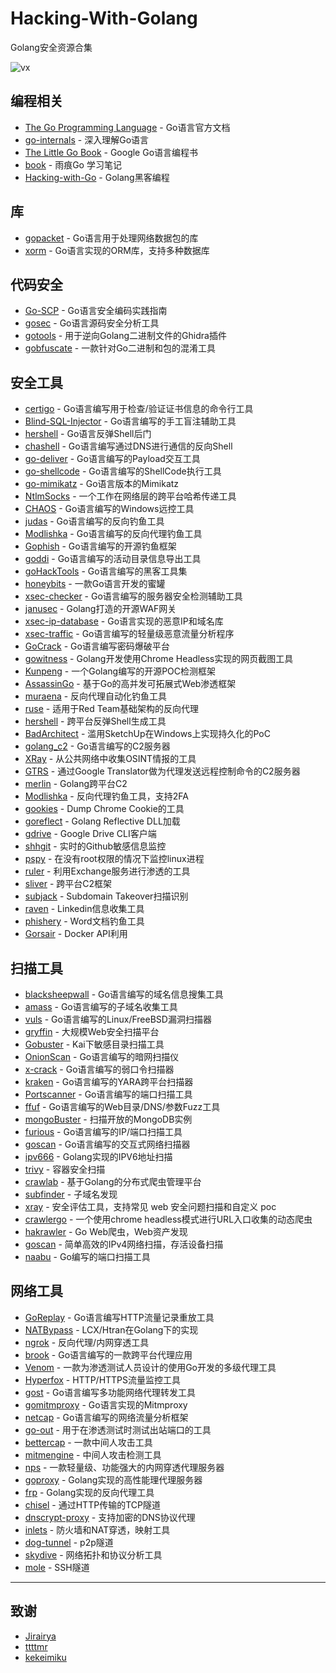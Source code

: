 # Hacking-With-Golang

Golang安全资源合集

![vx](https://raw.githubusercontent.com/re4lity/Webapp_rule.yaml/master/vxqrcode.jpg)

## 编程相关

- [The Go Programming Language](https://golang.org/doc/) - Go语言官方文档
- [go-internals](https://github.com/teh-cmc/go-internals) - 深入理解Go语言
- [The Little Go Book](https://www.openmymind.net/assets/go/go.pdf) - Google Go语言编程书
- [book](https://github.com/qyuhen/book) - 雨痕Go 学习笔记
- [Hacking-with-Go](https://github.com/parsiya/Hacking-with-Go/) - Golang黑客编程

## 库

- [gopacket](https://github.com/google/gopacket) - Go语言用于处理网络数据包的库
- [xorm](https://github.com/go-xorm/xorm) - Go语言实现的ORM库，支持多种数据库

## 代码安全

- [Go-SCP](https://github.com/Checkmarx/Go-SCP) - Go语言安全编码实践指南
- [gosec](https://github.com/securego/gosec) - Go语言源码安全分析工具
- [gotools](https://github.com/felberj/gotools) - 用于逆向Golang二进制文件的Ghidra插件
- [gobfuscate](https://github.com/unixpickle/gobfuscate) - 一款针对Go二进制和包的混淆工具

## 安全工具

- [certigo](https://github.com/square/certigo) - Go语言编写用于检查/验证证书信息的命令行工具
- [Blind-SQL-Injector](https://github.com/Releasel0ck/Blind-SQL-Injector) - Go语言编写的手工盲注辅助工具
- [hershell](https://github.com/sysdream/hershell) -  Go语言反弹Shell后门
- [chashell](https://github.com/sysdream/chashell) -  Go语言编写通过DNS进行通信的反向Shell
- [go-deliver](https://github.com/0x09AL/go-deliver) - Go语言编写的Payload交互工具
- [go-shellcode](https://github.com/brimstone/go-shellcode) - Go语言编写的ShellCode执行工具
- [go-mimikatz](https://github.com/vyrus001/go-mimikatz) - Go语言版本的Mimikatz
- [NtlmSocks](https://github.com/360-A-Team/NtlmSocks) - 一个工作在网络层的跨平台哈希传递工具
- [CHAOS](https://github.com/tiagorlampert/CHAOS) - Go语言编写的Windows远控工具
- [judas](https://github.com/JonCooperWorks/judas) - Go语言编写的反向钓鱼工具
- [Modlishka](https://github.com/drk1wi/Modlishka) - Go语言编写的反向代理钓鱼工具
- [Gophish](https://github.com/gophish/gophish) - Go语言编写的开源钓鱼框架
- [goddi](https://github.com/NetSPI/goddi) - Go语言编写的活动目录信息导出工具
- [goHackTools](https://github.com/dreddsa5dies/goHackTools) - Go语言编写的黑客工具集
- [honeybits](https://github.com/0x4D31/honeybits) - 一款Go语言开发的蜜罐
- [xsec-checker](https://github.com/netxfly/sec_check) - Go语言编写的服务器安全检测辅助工具
- [janusec](https://github.com/Janusec/janusec) - Golang打造的开源WAF网关
- [xsec-ip-database](https://github.com/netxfly/xsec-ip-database) - Go语言实现的恶意IP和域名库
- [xsec-traffic](https://github.com/netxfly/xsec-traffic) - Go语言编写的轻量级恶意流量分析程序
- [GoCrack](https://github.com/fireeye/gocrack) - Go语言编写密码爆破平台
- [gowitness](https://github.com/sensepost/gowitness) - Golang开发使用Chrome Headless实现的网页截图工具
- [Kunpeng](https://github.com/opensec-cn/kunpeng) - 一个Golang编写的开源POC检测框架
- [AssassinGo](https://github.com/AmyangXYZ/AssassinGo) - 基于Go的高并发可拓展式Web渗透框架
- [muraena](https://github.com/muraenateam/muraena) - 反向代理自动化钓鱼工具
- [ruse](https://github.com/e3prom/ruse) - 适用于Red Team基础架构的反向代理
- [hershell](https://github.com/lesnuages/hershell) - 跨平台反弹Shell生成工具
- [BadArchitect](https://github.com/mthbernardes/BadArchitect) - 滥用SketchUp在Windows上实现持久化的PoC
- [golang_c2](https://github.com/prsecurity/golang_c2) - Go语言编写的C2服务器
- [XRay](https://github.com/evilsocket/xray) - 从公共网络中收集OSINT情报的工具
- [GTRS](https://github.com/mthbernardes/GTRS) - 通过Google Translator做为代理发送远程控制命令的C2服务器
- [merlin](https://github.com/Ne0nd0g/merlin) - Golang跨平台C2
- [Modlishka](https://github.com/drk1wi/Modlishka) - 反向代理钓鱼工具，支持2FA
- [gookies](https://github.com/CCob/gookies) - Dump Chrome Cookie的工具
- [goreflect](https://github.com/CCob/goreflect) - Golang Reflective DLL加载
- [gdrive](https://github.com/gdrive-org/gdrive) - Google Drive CLI客户端
- [shhgit](https://github.com/eth0izzle/shhgit) - 实时的Github敏感信息监控
- [pspy](https://github.com/DominicBreuker/pspy) - 在没有root权限的情况下监控linux进程
- [ruler](https://github.com/sensepost/ruler) - 利用Exchange服务进行渗透的工具
- [sliver](https://github.com/BishopFox/sliver) - 跨平台C2框架
- [subjack](https://github.com/haccer/subjack) - Subdomain Takeover扫描识别
- [raven](https://github.com/0x09AL/raven) - Linkedin信息收集工具
- [phishery](https://github.com/ryhanson/phishery) - Word文档钓鱼工具
- [Gorsair](https://github.com/Ullaakut/Gorsair) - Docker API利用


## 扫描工具

- [blacksheepwall](https://github.com/tomsteele/blacksheepwall) - Go语言编写的域名信息搜集工具
- [amass](https://github.com/caffix/amass) - Go语言编写的子域名收集工具
- [vuls](https://github.com/future-architect/vuls) - Go语言编写的Linux/FreeBSD漏洞扫描器
- [gryffin](https://github.com/yahoo/gryffin) - 大规模Web安全扫描平台
- [Gobuster](https://github.com/OJ/gobuster) - Kai下敏感目录扫描工具
- [OnionScan](https://github.com/s-rah/onionscan/) - Go语言编写的暗网扫描仪
- [x-crack](https://github.com/netxfly/x-crack) - Go语言编写的弱口令扫描器
- [kraken](https://github.com/botherder/kraken) - Go语言编写的YARA跨平台扫描器
- [Portscanner](https://github.com/djhohnstein/portscannern) - Go语言编写的端口扫描工具
- [ffuf](https://github.com/ffuf/ffuf) -  Go语言编写的Web目录/DNS/参数Fuzz工具
- [mongoBuster](https://github.com/ffuf/ffuf) - 扫描开放的MongoDB实例
- [furious](https://github.com/liamg/furious) - Go语言编写的IP/端口扫描工具
- [goscan](https://github.com/marco-lancini/goscan) - Go语言编写的交互式网络扫描器
- [ipv666](https://github.com/lavalamp-/ipv666) - Golang实现的IPV6地址扫描
- [trivy](https://github.com/aquasecurity/trivy) - 容器安全扫描
- [crawlab](https://github.com/crawlab-team/crawlab) - 基于Golang的分布式爬虫管理平台
- [subfinder](https://github.com/projectdiscovery/subfinder) - 子域名发现
- [xray](https://github.com/chaitin/xray) - 安全评估工具，支持常见 web 安全问题扫描和自定义 poc
- [crawlergo](https://github.com/0Kee-Team/crawlergo) - 一个使用chrome headless模式进行URL入口收集的动态爬虫
- [hakrawler](https://github.com/hakluke/hakrawler) - Go Web爬虫，Web资产发现
- [goscan](https://github.com/timest/goscan) - 简单高效的IPv4网络扫描，存活设备扫描
- [naabu](https://github.com/projectdiscovery/naabu) - Go编写的端口扫描工具

## 网络工具

- [GoReplay](https://github.com/buger/goreplay) - Go语言编写HTTP流量记录重放工具
- [NATBypass](https://github.com/cw1997/NATBypass) -  LCX/Htran在Golang下的实现
- [ngrok](https://github.com/inconshreveable/ngrok) -  反向代理/内网穿透工具
- [brook](https://github.com/txthinking/brook) - Go语言编写的一款跨平台代理应用
- [Venom](https://github.com/Dliv3/Venom) - 一款为渗透测试人员设计的使用Go开发的多级代理工具
- [Hyperfox](https://github.com/malfunkt/hyperfox) - HTTP/HTTPS流量监控工具
- [gost](https://github.com/ginuerzh/gost) - Go语言编写多功能网络代理转发工具
- [gomitmproxy](https://github.com/sheepbao/gomitmproxy) - Go语言实现的Mitmproxy
- [netcap](https://github.com/dreadl0ck/netcap) - Go语言编写的网络流量分析框架
- [go-out](https://github.com/sensepost/go-out) - 用于在渗透测试时测试出站端口的工具
- [bettercap](https://github.com/bettercap/bettercap) - 一款中间人攻击工具
- [mitmengine](https://github.com/cloudflare/mitmengine) - 中间人攻击检测工具
- [nps](https://github.com/cnlh/nps) - 一款轻量级、功能强大的内网穿透代理服务器
- [goproxy](https://github.com/snail007/goproxy) - Golang实现的高性能理代理服务器
- [frp](https://github.com/fatedier/frp) - Golang实现的反向代理工具
- [chisel](https://github.com/jpillora/chisel) - 通过HTTP传输的TCP隧道
- [dnscrypt-proxy](https://github.com/DNSCrypt/dnscrypt-proxy) - 支持加密的DNS协议代理
- [inlets](https://github.com/inlets/inlets) - 防火墙和NAT穿透，映射工具
- [dog-tunnel](https://github.com/vzex/dog-tunnel) - p2p隧道
- [skydive](https://github.com/skydive-project/skydive) - 网络拓扑和协议分析工具
- [mole](https://github.com/davrodpin/mole) - SSH隧道

***

## 致谢

- [Jirairya](http://b404.xyz/)
- [ttttmr](https://github.com/ttttmr)
- [kekeimiku](https://github.com/kekeimiku)

